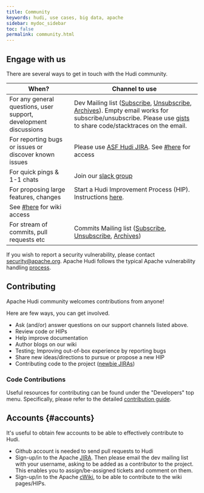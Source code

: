 ```yaml
---
title: Community
keywords: hudi, use cases, big data, apache
sidebar: mydoc_sidebar
toc: false
permalink: community.html
---
```


## Engage with us

There are several ways to get in touch with the Hudi community.

| When? | Channel to use |
|-------|--------|
| For any general questions, user support, development discussions | Dev Mailing list ([Subscribe](mailto:dev-subscribe@hudi.apache.org), [Unsubscribe](mailto:dev-unsubscribe@hudi.apache.org), [Archives](https://lists.apache.org/list.html?dev@hudi.apache.org)). Empty email works for subscribe/unsubscribe. Please use [gists](https://gist.github.com) to share code/stacktraces on the email. |
| For reporting bugs or issues or discover known issues | Please use [ASF Hudi JIRA](https://issues.apache.org/jira/projects/HUDI/summary). See [#here](#accounts) for access |
| For quick pings & 1-1 chats | Join our [slack group](https://join.slack.com/t/apache-hudi/signup) |
| For proposing large features, changes | Start a Hudi Improvement Process (HIP). Instructions [here](https://cwiki.apache.org/confluence/pages/viewpage.action?pageId=103091449#ApacheHudi(Incubating)-Designdocuments/HIPs).
 See [#here](#accounts) for wiki access |
| For stream of commits, pull requests etc | Commits Mailing list ([Subscribe](mailto:commits-subscribe@hudi.apache.org), [Unsubscribe](mailto:commits-unsubscribe@hudi.apache.org), [Archives](https://lists.apache.org/list.html?commits@hudi.apache.org)) |

If you wish to report a security vulnerability, please contact [security@apache.org](mailto:security@apache.org).
Apache Hudi follows the typical Apache vulnerability handling [process](https://apache.org/security/committers.html#vulnerability-handling).

## Contributing

Apache Hudi community welcomes contributions from anyone!

Here are few ways, you can get involved.

 - Ask (and/or) answer questions on our support channels listed above.
 - Review code or HIPs
 - Help improve documentation
 - Author blogs on our wiki
 - Testing; Improving out-of-box experience by reporting bugs
 - Share new ideas/directions to pursue or propose a new HIP
 - Contributing code to the project ([newbie JIRAs](https://issues.apache.org/jira/issues/?jql=project+%3D+HUDI+AND+component+%3D+newbie))

### Code Contributions

Useful resources for contributing can be found under the "Developers" top menu.
Specifically, please refer to the detailed [contribution guide](contributing.html).

## Accounts {#accounts}

It's useful to obtain few accounts to be able to effectively contribute to Hudi.
 
 - Github account is needed to send pull requests to Hudi
 - Sign-up/in to the Apache [JIRA](https://issues.apache.org/jira). Then please email the dev mailing list with your username, asking to be added as a contributor to the project. This enables you to assign/be-assigned tickets and comment on them. 
 - Sign-up/in to the Apache [cWiki](https://cwiki.apache.org/confluence/signup.action), to be able to contribute to the wiki pages/HIPs. 